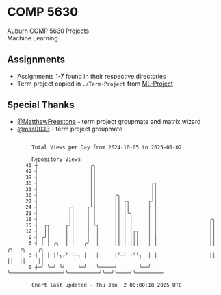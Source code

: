 # COMP 5630
Auburn COMP 5630 Projects  
Machine Learning

## Assignments
- Assignments 1-7 found in their respective directories
- Term project copied in `./Term-Project` from [ML-Project](https://github.com/wumphlett/ML-Project)

## Special Thanks
- [@MatthewFreestone](https://github.com/MatthewFreestone) - term project groupmate and matrix wizard
- [@mss0033](https://github.com/mss0033) - term project groupmate

```

        Total Views per Day from 2024-10-05 to 2025-01-02

        Repository Views
      45 ┼                 ╭╮
      42 ┤                 ││
      39 ┤                 ││
      36 ┤                 ││                  ╭╮
      33 ┤                 ││                  ││
      30 ┤                 ││      ╭╮          ││
      27 ┤                 ││      ││ ╭╮      ╭╯│
      24 ┤          ╭╮    ╭╯│      ││ ││      │ │
      21 ┤          ││    │ │      ││ │╰╮     │ │
      18 ┤          ││    │ │      ││ │ │     │ │                 ╭╮
      15 ┤  ╭╮     ╭╯│    │ ╰╮     ││ │ │     │ │                 ││
      12 ┤  ││     │ │    │  │     ││ │ │╭╮   │ │                 ││
       9 ┤ ╭╯│     │ │    │  │     ││ │ │││   │ │                 ││
       6 ┤ │ │ ╭╮  │ │   ╭╯  │     ││ │ │││   │ │                 ││          ╭╮  ╭╮    ╭╮
       3 ┤ │ │ │╰╮╭╯ ╰─╮ │   │     │╰─╯ ╰╯╰╮  │ │                 ││          ││  ││    ││
       0 ┼─╯ ╰─╯ ╰╯    ╰─╯   ╰─────╯       ╰──╯ ╰─────────────────╯╰──────────╯╰──╯╰────╯╰─────────

        Chart last updated - Thu Jan  2 00:00:18 2025 UTC
        
```
